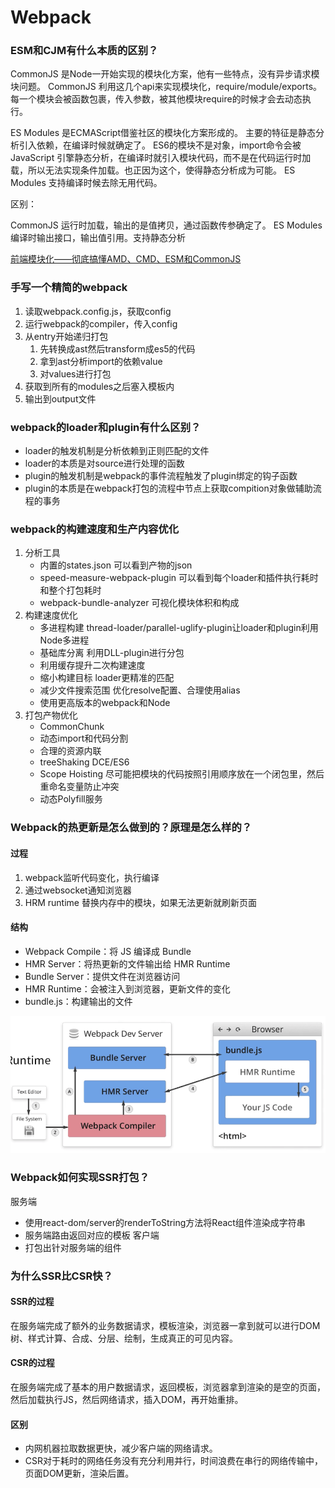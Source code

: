 # Webpack
### ESM和CJM有什么本质的区别？
CommonJS 是Node一开始实现的模块化方案，他有一些特点，没有异步请求模块问题。
CommonJS 利用这几个api来实现模块化，require/module/exports。
每一个模块会被函数包裹，传入参数，被其他模块require的时候才会去动态执行。

ES Modules 是ECMAScript借鉴社区的模块化方案形成的。
主要的特征是静态分析引入依赖，在编译时候就确定了。
ES6的模块不是对象，import命令会被 JavaScript 引擎静态分析，在编译时就引入模块代码，而不是在代码运行时加载，所以无法实现条件加载。也正因为这个，使得静态分析成为可能。
ES Modules 支持编译时候去除无用代码。

区别：

CommonJS 运行时加载，输出的是值拷贝，通过函数传参确定了。
ES Modules 编译时输出接口，输出值引用。支持静态分析

[前端模块化——彻底搞懂AMD、CMD、ESM和CommonJS](https://www.cnblogs.com/chenwenhao/p/12153332.html)

### 手写一个精简的webpack
1. 读取webpack.config.js，获取config
2. 运行webpack的compiler，传入config
3. 从entry开始递归打包
    1. 先转换成ast然后transform成es5的代码
    2. 拿到ast分析import的依赖value
    3. 对values进行打包
4. 获取到所有的modules之后塞入模板内
5. 输出到output文件

### webpack的loader和plugin有什么区别？
- loader的触发机制是分析依赖到正则匹配的文件
- loader的本质是对source进行处理的函数
- plugin的触发机制是webpack的事件流程触发了plugin绑定的钩子函数
- plugin的本质是在webpack打包的流程中节点上获取compition对象做辅助流程的事务

### webpack的构建速度和生产内容优化
1. 分析工具
    - 内置的states.json 可以看到产物的json
    - speed-measure-webpack-plugin 可以看到每个loader和插件执行耗时和整个打包耗时
    - webpack-bundle-analyzer 可视化模块体积和构成
2. 构建速度优化
    - 多进程构建 thread-loader/parallel-uglify-plugin让loader和plugin利用Node多进程
    - 基础库分离 利用DLL-plugin进行分包
    - 利用缓存提升二次构建速度
    - 缩小构建目标 loader更精准的匹配
    - 减少文件搜索范围 优化resolve配置、合理使用alias
    - 使用更高版本的webpack和Node
3. 打包产物优化
    - CommonChunk
    - 动态import和代码分割
    - 合理的资源内联
    - treeShaking DCE/ES6
    - Scope Hoisting 尽可能把模块的代码按照引用顺序放在一个闭包里，然后重命名变量防止冲突
    - 动态Polyfill服务

### Webpack的热更新是怎么做到的？原理是怎么样的？
#### 过程
1. webpack监听代码变化，执行编译
2. 通过websocket通知浏览器
3. HRM runtime 替换内存中的模块，如果无法更新就刷新页面
#### 结构
- Webpack Compile：将 JS 编译成 Bundle
- HMR Server：将热更新的文件输出给 HMR Runtime
- Bundle Server：提供文件在浏览器访问
- HMR Runtime：会被注入到浏览器，更新文件的变化
- bundle.js：构建输出的文件

![HMR](./HMR.png)


### Webpack如何实现SSR打包？
服务端
- 使用react-dom/server的renderToString方法将React组件渲染成字符串
- 服务端路由返回对应的模板
客户端
- 打包出针对服务端的组件



### 为什么SSR比CSR快？
#### SSR的过程
在服务端完成了额外的业务数据请求，模板渲染，浏览器一拿到就可以进行DOM树、样式计算、合成、分层、绘制，生成真正的可见内容。
#### CSR的过程
在服务端完成了基本的用户数据请求，返回模板，浏览器拿到渲染的是空的页面，然后加载执行JS，然后网络请求，插入DOM，再开始重排。
#### 区别
- 内网机器拉取数据更快，减少客户端的网络请求。
- CSR对于耗时的网络任务没有充分利用并行，时间浪费在串行的网络传输中，页面DOM更新，渲染后置。




